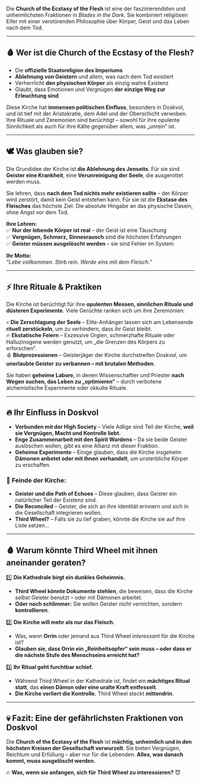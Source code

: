 Die **Church of the Ecstasy of the Flesh** ist eine der faszinierendsten und unheimlichsten Fraktionen in _Blades in the Dark_. Sie kombiniert religiösen Eifer mit einer verstörenden Philosophie über Körper, Geist und das Leben nach dem Tod.

---

## **🩸 Wer ist die Church of the Ecstasy of the Flesh?**

- Die **offizielle Staatsreligion des Imperiums**
- **Ablehnung von Geistern** und allem, was nach dem Tod existiert
- Verherrlicht **den physischen Körper** als einzig wahre Existenz
- Glaubt, dass Emotionen und Vergnügen **der einzige Weg zur Erleuchtung sind**

Diese Kirche hat **immensen politischen Einfluss**, besonders in Doskvol, und ist tief mit der Aristokratie, dem Adel und der Oberschicht verwoben. Ihre Rituale und Zeremonien sind berüchtigt – sowohl für ihre opulente Sinnlichkeit als auch für ihre Kälte gegenüber allem, was „unrein“ ist.

---

## **🕊 Was glauben sie?**

Die Grundidee der Kirche ist **die Ablehnung des Jenseits**. Für sie sind **Geister eine Krankheit**, eine **Verunreinigung der Seele**, die ausgerottet werden muss.

Sie lehren, dass **nach dem Tod nichts mehr existieren sollte** – der Körper wird zerstört, damit kein Geist entstehen kann. Für sie ist die **Ekstase des Fleisches** das höchste Ziel: Die absolute Hingabe an das physische Dasein, ohne Angst vor dem Tod.

**Ihre Lehren:**  
✅ **Nur der lebende Körper ist real** – der Geist ist eine Täuschung  
✅ **Vergnügen, Schmerz, Sinnesrausch** sind die höchsten Erfahrungen  
✅ **Geister müssen ausgelöscht werden** – sie sind Fehler im System

**Ihr Motto:**  
_"Lebe vollkommen. Stirb rein. Werde eins mit dem Fleisch."_

---

## **⚡ Ihre Rituale & Praktiken**

Die Kirche ist berüchtigt für ihre **opulenten Messen, sinnlichen Rituale und düsteren Experimente**. Viele Gerüchte ranken sich um ihre Zeremonien:

💀 **Die Zerschlagung der Seele** – Elite-Anhänger lassen sich am Lebensende **rituell zerstückeln**, um zu verhindern, dass ihr Geist bleibt.  
🔥 **Ekstatische Feiern** – Exzessive Orgien, schmerzhafte Rituale oder Halluzinogene werden genutzt, um „die Grenzen des Körpers zu erforschen“.  
🩸 **Blutprozessionen** – Geisterjäger der Kirche durchstreifen Doskvol, um **unerlaubte Geister zu verbannen – mit brutalen Methoden**.

Sie haben **geheime Labore**, in denen Wissenschaftler und Priester **nach Wegen suchen, das Leben zu „optimieren“** – durch verbotene alchemistische Experimente oder okkulte Rituale.

---

## **🔥 Ihr Einfluss in Doskvol**

- **Verbunden mit der High Society** – Viele Adlige sind Teil der Kirche, **weil sie Vergnügen, Macht und Kontrolle liebt.**
- **Enge Zusammenarbeit mit den Spirit Wardens** – Da sie beide Geister auslöschen wollen, gibt es eine Allianz mit dieser Fraktion.
- **Geheime Experimente** – Einige glauben, dass die Kirche insgeheim **Dämonen anbetet oder mit ihnen verhandelt**, um unsterbliche Körper zu erschaffen.

### **🛑 Feinde der Kirche:**

- **Geister und die Path of Echoes** – Diese glauben, dass Geister ein natürlicher Teil der Existenz sind.
- **Die Reconciled** – Geister, die sich an ihre Identität erinnern und sich in die Gesellschaft integrieren wollen.
- **Third Wheel?** – Falls sie zu tief graben, könnte die Kirche sie auf ihre Liste setzen...

---

## **🩸 Warum könnte Third Wheel mit ihnen aneinander geraten?**

1️⃣ **Die Kathedrale birgt ein dunkles Geheimnis.**

- **Third Wheel könnte Dokumente stehlen**, die beweisen, dass die Kirche _selbst_ Geister benutzt – oder mit Dämonen arbeitet.
- **Oder noch schlimmer:** Sie wollen Geister nicht vernichten, sondern **kontrollieren**.

2️⃣ **Die Kirche will mehr als nur das Fleisch.**

- Was, wenn **Orrin** oder jemand aus Third Wheel _interessant_ für die Kirche ist?
- **Glauben sie, dass Orrin ein „Reinheitsopfer“ sein muss – oder dass er die nächste Stufe des Menschseins erreicht hat?**

3️⃣ **Ihr Ritual geht furchtbar schief.**

- Während Third Wheel in der Kathedrale ist, findet ein **mächtiges Ritual statt**, das **einen Dämon oder eine uralte Kraft entfesselt**.
- **Die Kirche verliert die Kontrolle.** Third Wheel steckt **mittendrin**.

---

## **💀 Fazit: Eine der gefährlichsten Fraktionen von Doskvol**

Die **Church of the Ecstasy of the Flesh** ist **mächtig, unheimlich und in den höchsten Kreisen der Gesellschaft verwurzelt**. Sie bieten Vergnügen, Reichtum und Erfüllung – aber nur für die Lebenden. **Alles, was danach kommt, muss ausgelöscht werden.**

🔥 **Was, wenn sie anfangen, sich für Third Wheel zu interessieren?** 😈